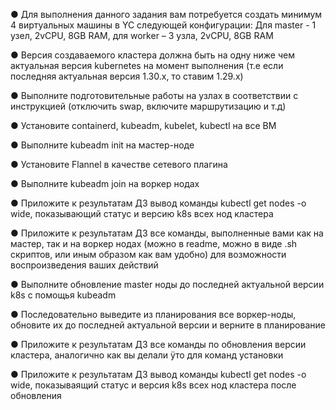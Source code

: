 ● Для выполнения данного задания вам потребуется создать минимум 4 виртуальных машины в YC следующей конфигурации:
Для master - 1 узел, 2vCPU, 8GB RAM, для worker – 3 узла, 2vCPU, 8GB RAM

● Версия создаваемого кластера должна быть на одну ниже чем актуальная версия kubernetes на момент выполнения (т.е если последняя актуальная версия 1.30.x, то ставим 1.29.x)

● Выполните подготовительные работы на узлах в соответствии с инструкцией (отключить swap, включите маршрутизацию и т.д)

● Установите containerd, kubeadm, kubelet, kubectl на все ВМ

● Выполните kubeadm init на мастер-ноде

● Установите Flannel в качестве сетевого плагина

● Выполните kubeadm join на воркер нодах

● Приложите к результатам ДЗ вывод команды kubectl get nodes -o wide, показывающий статус и версию k8s всех нод кластера

● Приложите к результатам ДЗ все команды, выполненные вами как на мастер, так и на воркер нодах (можно в readme, можно в виде .sh скриптов, или иным образом как вам удобно) для возможности воспроизведения ваших действий

● Выполните обновление master ноды до последней актуальной версии k8s с помощья kubeadm

● Последовательно выведите из планирования все воркер-ноды, обновите их до последней актуальной версии и верните в планирование

● Приложите к результатам ДЗ все команды по обновления версии кластера, аналогично как вы делали ÿто для команд установки

● Приложите к результатам ДЗ вывод команды kubectl get nodes -o wide, показываящий статус и версия k8s всех нод кластера после обновления